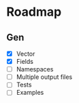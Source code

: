 # Roadmap

## Gen

- [x] Vector
- [x] Fields
- [ ] Namespaces
- [ ] Multiple output files
- [ ] Tests
- [ ] Examples
